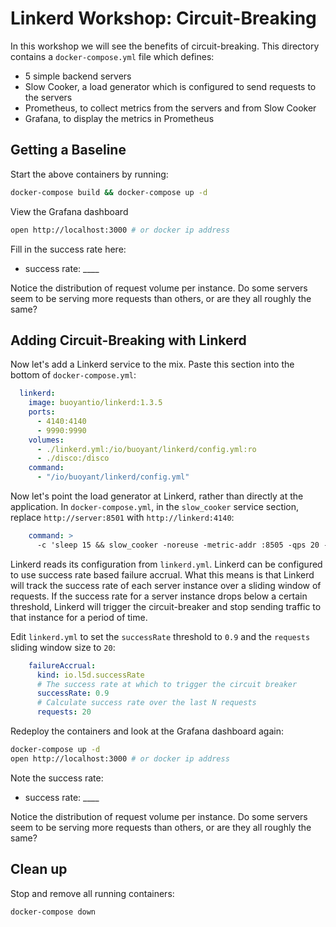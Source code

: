 # Linkerd Workshop: Circuit-Breaking

In this workshop we will see the benefits of circuit-breaking.  This
directory contains a `docker-compose.yml` file which defines:

* 5 simple backend servers
* Slow Cooker, a load generator which is configured to send requests to the servers
* Prometheus, to collect metrics from the servers and from Slow Cooker
* Grafana, to display the metrics in Prometheus

## Getting a Baseline

Start the above containers by running:

```bash
docker-compose build && docker-compose up -d
```

View the Grafana dashboard

```bash
open http://localhost:3000 # or docker ip address
```

Fill in the success rate here:

* success rate: ____

Notice the distribution of request volume per instance.  Do some servers seem
to be serving more requests than others, or are they all roughly the same?

## Adding Circuit-Breaking with Linkerd

Now let's add a Linkerd service to the mix. Paste this section into the bottom
of `docker-compose.yml`:

```yaml
  linkerd:
    image: buoyantio/linkerd:1.3.5
    ports:
      - 4140:4140
      - 9990:9990
    volumes:
      - ./linkerd.yml:/io/buoyant/linkerd/config.yml:ro
      - ./disco:/disco
    command:
      - "/io/buoyant/linkerd/config.yml"
```

Now let's point the load generator at Linkerd, rather than directly at the
application. In `docker-compose.yml`, in the `slow_cooker` service section,
replace `http://server:8501` with `http://linkerd:4140`:

```yaml
    command: >
      -c 'sleep 15 && slow_cooker -noreuse -metric-addr :8505 -qps 20 -concurrency 15 -interval 5s -totalRequests 10000000 http://linkerd:4140'
```

Linkerd reads its configuration from `linkerd.yml`.  Linkerd can be configured
to use success rate based failure accrual.  What this means is that Linkerd will
track the success rate of each server instance over a sliding window of
requests.  If the success rate for a server instance drops below a certain
threshold, Linkerd will trigger the circuit-breaker and stop sending traffic
to that instance for a period of time.

Edit `linkerd.yml` to set the `successRate` threshold to `0.9` and the
`requests` sliding window size to `20`:

```yaml
    failureAccrual:
      kind: io.l5d.successRate
      # The success rate at which to trigger the circuit breaker
      successRate: 0.9
      # Calculate success rate over the last N requests
      requests: 20
```

Redeploy the containers and look at the Grafana dashboard again:

```bash
docker-compose up -d
open http://localhost:3000 # or docker ip address
```

Note the success rate:

* success rate: ____

Notice the distribution of request volume per instance.  Do some servers seem
to be serving more requests than others, or are they all roughly the same?

## Clean up

Stop and remove all running containers:

```bash
docker-compose down
```
